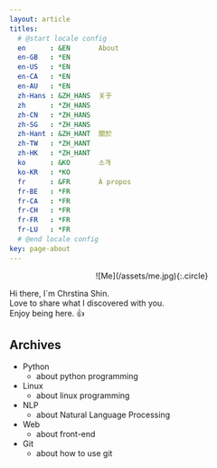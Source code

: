 ```yaml
---
layout: article
titles:
  # @start locale config
  en      : &EN       About
  en-GB   : *EN
  en-US   : *EN
  en-CA   : *EN
  en-AU   : *EN
  zh-Hans : &ZH_HANS  关于
  zh      : *ZH_HANS
  zh-CN   : *ZH_HANS
  zh-SG   : *ZH_HANS
  zh-Hant : &ZH_HANT  關於
  zh-TW   : *ZH_HANT
  zh-HK   : *ZH_HANT
  ko      : &KO       소개
  ko-KR   : *KO
  fr      : &FR       À propos
  fr-BE   : *FR
  fr-CA   : *FR
  fr-CH   : *FR
  fr-FR   : *FR
  fr-LU   : *FR
  # @end locale config
key: page-about
---
```

<div style="width:50%; margin:0 auto;" align="center" markdown="1">
  ![Me](/assets/me.jpg){:.circle}
</div>

Hi there, I`m Chrstina Shin.    
Love to share what I discovered with you.   
Enjoy being here. :+1:

## Archives

- Python
    - about python programming
- Linux
    - about linux programming
- NLP
    - about Natural Language Processing
- Web
    - about front-end
- Git
    - about how to use git


